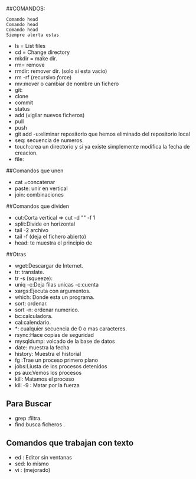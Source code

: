 ##COMANDOS:

```
Comando head
Comando head
Comando head
Siempre alerta estas
```

- ls = List files
- cd = Change directory
- mkdir = make dir. 
- rm= remove
- rmdir: remover dir. (solo si esta vacio)
- rm -rf (*r*ecursivo *f*orce)
- mv:mover o cambiar de nombre un fichero
- git: 
- clone 
- commit 
- status 
- add (vigilar nuevos ficheros)
- pull
- push
- git add -u:eliminar repositorio  que hemos eliminado del repositorio local
- seq: secuencia de numeros.
- touch:crea un directorio y si ya existe simplemente modifica la fecha de creacion.
- file:

##Comandos que unen 

- cat =concatenar
- paste: unir en vertical
- join: combinaciones

##Comandos que dividen 

- cut:Corta vertical => cut -d "" -f 1
- split:Divide en horizontal
- tail -2 archivo 
- tail -f (deja el fichero abierto)
- head: te muestra el principio de 


##Otras
- wget:Descargar de Internet.
- tr: translate.
- tr -s (squeeze):
- uniq -c:Deja filas unicas -c:cuenta
- xargs:Ejecuta con argumentos.
- which: Donde esta un programa.
- sort: ordenar.
- sort -n: ordenar numerico.
- bc:calculadora.
- cal:calendario. 
- *: cualquier secuencia de 0 o mas caracteres.
- rsync:Hace copias de seguridad
- mysqldump: volcado de la base de datos
- date: muestra la fecha
- history: Muestra el historial
- fg <n>:Trae un  proceso primero plano
- jobs:Liusta de los procesos detenidos
- ps aux:Vemos los procesos
- kill: Matamos el proceso
- kill -9 <pid>: Matar por la fuerza 

## Para Buscar
- grep :filtra.
- find:busca ficheros .

## Comandos que trabajan con texto 
- ed : Editor sin ventanas 
- sed: lo mismo 
- vi : (mejorado)